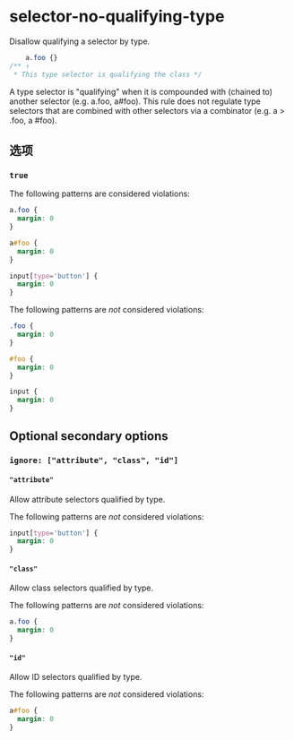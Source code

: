 # selector-no-qualifying-type

Disallow qualifying a selector by type.

```css
    a.foo {}
/** ↑
 * This type selector is qualifying the class */
```

A type selector is "qualifying" when it is compounded with (chained to) another selector (e.g. a.foo, a#foo). This rule does not regulate type selectors that are combined with other selectors via a combinator (e.g. a > .foo, a #foo).

## 选项

### `true`

The following patterns are considered violations:

```css
a.foo {
  margin: 0
}
```

```css
a#foo {
  margin: 0
}
```

```css
input[type='button'] {
  margin: 0
}
```

The following patterns are *not* considered violations:

```css
.foo {
  margin: 0
}
```

```css
#foo {
  margin: 0
}
```

```css
input {
  margin: 0
}
```

## Optional secondary options

### `ignore: ["attribute", "class", "id"]`

#### `"attribute"`

Allow attribute selectors qualified by type.

The following patterns are *not* considered violations:

```css
input[type='button'] {
  margin: 0
}
```

#### `"class"`

Allow class selectors qualified by type.

The following patterns are *not* considered violations:

```css
a.foo {
  margin: 0
}
```

#### `"id"`

Allow ID selectors qualified by type.

The following patterns are *not* considered violations:

```css
a#foo {
  margin: 0
}
```
